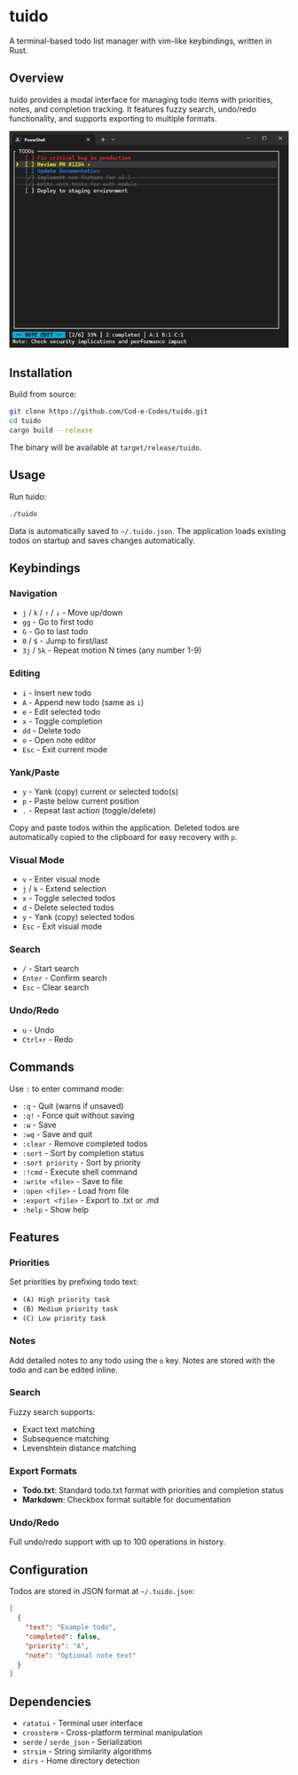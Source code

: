 # tuido

A terminal-based todo list manager with vim-like keybindings, written in Rust.

## Overview

tuido provides a modal interface for managing todo items with priorities, notes, and completion tracking. It features fuzzy search, undo/redo functionality, and supports exporting to multiple formats.

![tuido](tuido.png)

## Installation

Build from source:

```bash
git clone https://github.com/Cod-e-Codes/tuido.git
cd tuido
cargo build --release
```

The binary will be available at `target/release/tuido`.

## Usage

Run tuido:

```bash
./tuido
```

Data is automatically saved to `~/.tuido.json`. The application loads existing todos on startup and saves changes automatically.

## Keybindings

### Navigation
- `j` / `k` / `↑` / `↓` - Move up/down
- `gg` - Go to first todo
- `G` - Go to last todo  
- `0` / `$` - Jump to first/last
- `3j` / `5k` - Repeat motion N times (any number 1-9)

### Editing
- `i` - Insert new todo
- `A` - Append new todo (same as `i`)
- `e` - Edit selected todo
- `x` - Toggle completion
- `dd` - Delete todo
- `o` - Open note editor
- `Esc` - Exit current mode

### Yank/Paste
- `y` - Yank (copy) current or selected todo(s)
- `p` - Paste below current position
- `.` - Repeat last action (toggle/delete)

Copy and paste todos within the application. Deleted todos are automatically copied to the clipboard for easy recovery with `p`.

### Visual Mode
- `v` - Enter visual mode
- `j` / `k` - Extend selection
- `x` - Toggle selected todos
- `d` - Delete selected todos
- `y` - Yank (copy) selected todos
- `Esc` - Exit visual mode

### Search
- `/` - Start search
- `Enter` - Confirm search
- `Esc` - Clear search

### Undo/Redo
- `u` - Undo
- `Ctrl+r` - Redo

## Commands

Use `:` to enter command mode:

- `:q` - Quit (warns if unsaved)
- `:q!` - Force quit without saving
- `:w` - Save
- `:wq` - Save and quit
- `:clear` - Remove completed todos
- `:sort` - Sort by completion status
- `:sort priority` - Sort by priority
- `:!cmd` - Execute shell command
- `:write <file>` - Save to file
- `:open <file>` - Load from file
- `:export <file>` - Export to .txt or .md
- `:help` - Show help

## Features

### Priorities
Set priorities by prefixing todo text:
- `(A) High priority task`
- `(B) Medium priority task`
- `(C) Low priority task`

### Notes
Add detailed notes to any todo using the `o` key. Notes are stored with the todo and can be edited inline.

### Search
Fuzzy search supports:
- Exact text matching
- Subsequence matching
- Levenshtein distance matching

### Export Formats
- **Todo.txt**: Standard todo.txt format with priorities and completion status
- **Markdown**: Checkbox format suitable for documentation

### Undo/Redo
Full undo/redo support with up to 100 operations in history.

## Configuration

Todos are stored in JSON format at `~/.tuido.json`:

```json
[
  {
    "text": "Example todo",
    "completed": false,
    "priority": "A",
    "note": "Optional note text"
  }
]
```

## Dependencies

- `ratatui` - Terminal user interface
- `crossterm` - Cross-platform terminal manipulation
- `serde` / `serde_json` - Serialization
- `strsim` - String similarity algorithms
- `dirs` - Home directory detection
